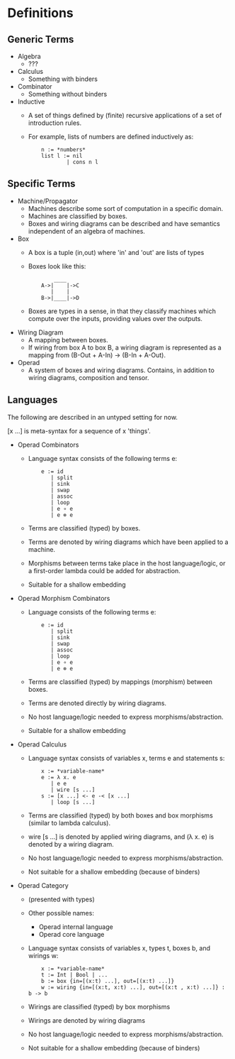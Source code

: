 Definitions
====================

Generic Terms
--------------------

* Algebra
  - ???
* Calculus
  - Something with binders
* Combinator
  - Something without binders
* Inductive
  - A set of things defined by (finite) recursive applications of a set of
    introduction rules.
  - For example, lists of numbers are defined inductively as:

            n := *numbers*
            list l := nil
                    | cons n l

Specific Terms
--------------------

* Machine/Propagator
  - Machines describe some sort of computation in a specific domain.
  - Machines are classified by boxes.
  - Boxes and wiring diagrams can be described and have semantics independent
    of an algebra of machines.
* Box
  - A box is a tuple (in,out) where 'in' and 'out' are lists of types
  - Boxes look like this:

                ____
            A->|    |->C
               |    |
            B->|____|->D

  - Boxes are types in a sense, in that they classify machines which compute
    over the inputs, providing values over the outputs.
* Wiring Diagram
  - A mapping between boxes.
  - If wiring from box A to box B, a wiring diagram is represented as a mapping
    from (B-Out + A-In) -> (B-In + A-Out).
* Operad
  - A system of boxes and wiring diagrams.  Contains, in addition to wiring
    diagrams, composition and tensor.

Languages
--------------------

The following are described in an untyped setting for now.

[x ...] is meta-syntax for a sequence of x 'things'.

* Operad Combinators
  - Language syntax consists of the following terms e:

            e := id
               | split
               | sink
               | swap
               | assoc
               | loop
               | e ∘ e
               | e ⊗ e
  - Terms are classified (typed) by boxes.
  - Terms are denoted by wiring diagrams which have been applied to a machine.
  - Morphisms between terms take place in the host language/logic, or a
    first-order lambda could be added for abstraction.
  - Suitable for a shallow embedding
* Operad Morphism Combinators
  - Language consists of the following terms e:

            e := id
               | split
               | sink
               | swap
               | assoc
               | loop
               | e ∘ e
               | e ⊗ e
  - Terms are classified (typed) by mappings (morphism) between boxes.
  - Terms are denoted directly by wiring diagrams.
  - No host language/logic needed to express morphisms/abstraction.
  - Suitable for a shallow embedding
* Operad Calculus
  - Language syntax consists of variables x, terms e and statements s:

            x := *variable-name*
            e := λ x. e
               | e e
               | wire [s ...]
            s := [x ...] <- e -< [x ...]
               | loop [s ...]
  - Terms are classified (typed) by both boxes and box morphisms (similar to
    lambda calculus).
  - wire [s ...] is denoted by applied wiring diagrams, and (λ x. e) is denoted
    by a wiring diagram.
  - No host language/logic needed to express morphisms/abstraction.
  - Not suitable for a shallow embedding (because of binders)
* Operad Category
  - (presented with types)
  - Other possible names:
    + Operad internal language
    + Operad core language
  - Language syntax consists of variables x, types t, boxes b, and wirings w:

            x := *variable-name*
            t := Int | Bool | ...
            b := box {in=[(x:t) ...], out=[(x:t) ...]}
            w := wiring {in=[(x:t, x:t) ...], out=[(x:t , x:t) ...]} : b -> b
  - Wirings are classified (typed) by box morphisms
  - Wirings are denoted by wiring diagrams
  - No host language/logic needed to express morphisms/abstraction.
  - Not suitable for a shallow embedding (because of binders)
